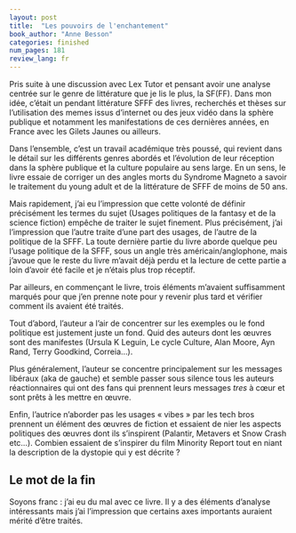 ```yaml
---
layout: post
title:  "Les pouvoirs de l'enchantement"
book_author: "Anne Besson"
categories: finished
num_pages: 181
review_lang: fr
---
```


Pris suite à une discussion avec Lex Tutor et pensant avoir une analyse centrée sur le genre de littérature que je lis le plus, la SF(FF). Dans mon idée, c’était un pendant littérature SFFF des livres, recherchés et thèses sur l’utilisation des memes issus d’internet ou des jeux vidéo dans la sphère publique et notamment les manifestations de ces dernières années, en France avec les Gilets Jaunes ou ailleurs.

Dans l’ensemble, c’est un travail académique très poussé, qui revient dans le détail sur les différents genres abordés et l’évolution de leur réception dans la sphère publique et la culture populaire au sens large. En un sens, le livre essaie de corriger un des angles morts du Syndrome Magneto a savoir le traitement du  young adult et de la littérature de SFFF de moins de 50 ans.

Mais rapidement, j’ai eu l’impression que cette volonté de définir précisément les termes du sujet (Usages politiques de la fantasy et de la science fiction) empêche de traiter le sujet finement. Plus précisément, j’ai l’impression que l’autre traite d’une part des usages, de l’autre de la politique de la SFFF. La toute dernière partie du livre aborde quelque peu l’usage politique de la SFFF, sous un angle très américain/anglophone, mais j’avoue que le reste du livre m’avait déjà perdu et la lecture de cette partie a loin d’avoir été facile et je n’étais plus trop réceptif.

Par ailleurs, en commençant le livre, trois éléments m’avaient suffisamment marqués pour que j’en prenne note pour y revenir plus tard et vérifier comment ils avaient été traités.

Tout d’abord, l’auteur a l’air de concentrer sur les exemples ou le fond politique est justement juste un fond. Quid des auteurs dont les œuvres sont des manifestes (Ursula K Leguin, Le cycle Culture, Alan Moore, Ayn Rand, Terry Goodkind, Correia…).

Plus généralement, l’auteur se concentre principalement sur les messages libéraux (aka de gauche) et semble passer sous silence tous les auteurs réactionnaires qui ont des fans qui prennent leurs messages *tres* à cœur et sont prêts à les mettre en œuvre.

Enfin, l’autrice n’aborder pas les usages « vibes » par les tech bros prennent un élément des œuvres de fiction et essaient de nier les aspects politiques des œuvres dont ils s’inspirent (Palantir, Metavers et Snow Crash etc…). Combien essaient de s’inspirer du film Minority Report tout en niant la description de la dystopie qui y est décrite ?

## Le mot de la fin

Soyons franc : j’ai eu du mal avec ce livre. Il y a des éléments d’analyse intéressants mais j’ai l’impression que certains axes importants auraient mérité d’être traités.